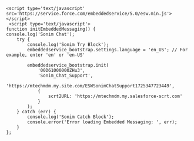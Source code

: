 
<html lang="en">
<head>
    <meta charset="UTF-8">
    <meta name="viewport" content="width=device-width, initial-scale=1.0">
</head>
<body>
    
    <script type='text/javascript' src='https://service.force.com/embeddedservice/5.0/esw.min.js'></script>
     <script type='text/javascript'>
	function initEmbeddedMessaging() {
 	console.log('Sonim Chat');
		try {
  			console.log('Sonim Try Block');
			embeddedservice_bootstrap.settings.language = 'en_US'; // For example, enter 'en' or 'en-US'

			embeddedservice_bootstrap.init(
				'00D61000000ZHu3',
				'Sonim_Chat_Support',
				'https://mtechmdm.my.site.com/ESWSonimChatSupport1725347723449',
				{
					scrt2URL: 'https://mtechmdm.my.salesforce-scrt.com'
				}
			);
		} catch (err) {
  			console.log('Sonim Catch Block');
			console.error('Error loading Embedded Messaging: ', err);
		}
	};
</script>
<script type='text/javascript' src='https://mtechmdm.my.site.com/ESWSonimChatSupport1725347723449/assets/js/bootstrap.min.js' onload='initEmbeddedMessaging()'></script>
</body>
</html>
